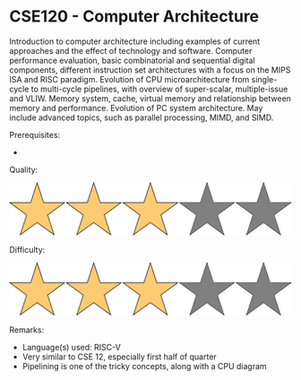 # CSE120 - Computer Architecture

Introduction to computer architecture including examples of current approaches and the effect of technology and software. Computer performance evaluation, basic combinatorial and sequential digital components, different instruction set architectures with a focus on the MIPS ISA and RISC paradigm. Evolution of CPU microarchitecture from single-cycle to multi-cycle pipelines, with overview of super-scalar, multiple-issue and VLIW. Memory system, cache, virtual memory and relationship between memory and performance. Evolution of PC system architecture. May include advanced topics, such as parallel processing, MIMD, and SIMD.

Prerequisites:

-  

Quality: 

![](../Media/3star.png)

Difficulty: 

![](../Media/3star.png)

Remarks:

- Language(s) used: RISC-V
- Very similar to CSE 12, especially first half of quarter
- Pipelining is one of the tricky concepts, along with a CPU diagram